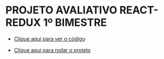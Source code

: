 # PROJETO AVALIATIVO REACT-REDUX 1º BIMESTRE

- [Clique aqui para ver o código](https://github.com/guvecchio/avaliacao/tree/main/src)

- [Clique aqui para rodar o projeto](https://guvecchio.github.io/avaliacao/)
